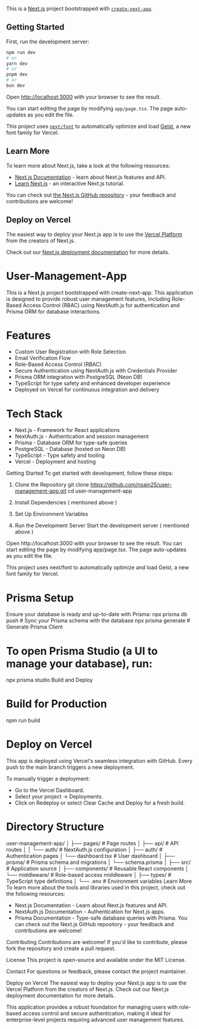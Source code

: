 This is a [Next.js](https://nextjs.org) project bootstrapped with [`create-next-app`](https://nextjs.org/docs/app/api-reference/cli/create-next-app).

## Getting Started

First, run the development server:

```bash
npm run dev
# or
yarn dev
# or
pnpm dev
# or
bun dev
```

Open [http://localhost:3000](http://localhost:3000) with your browser to see the result.

You can start editing the page by modifying `app/page.tsx`. The page auto-updates as you edit the file.

This project uses [`next/font`](https://nextjs.org/docs/app/building-your-application/optimizing/fonts) to automatically optimize and load [Geist](https://vercel.com/font), a new font family for Vercel.

## Learn More

To learn more about Next.js, take a look at the following resources:

- [Next.js Documentation](https://nextjs.org/docs) - learn about Next.js features and API.
- [Learn Next.js](https://nextjs.org/learn) - an interactive Next.js tutorial.

You can check out [the Next.js GitHub repository](https://github.com/vercel/next.js) - your feedback and contributions are welcome!

## Deploy on Vercel

The easiest way to deploy your Next.js app is to use the [Vercel Platform](https://vercel.com/new?utm_medium=default-template&filter=next.js&utm_source=create-next-app&utm_campaign=create-next-app-readme) from the creators of Next.js.

Check out our [Next.js deployment documentation](https://nextjs.org/docs/app/building-your-application/deploying) for more details.

# User-Management-App
This is a Next.js project bootstrapped with create-next-app. This application is designed to provide robust user management features, including Role-Based Access Control (RBAC) using NextAuth.js for authentication and Prisma ORM for database interactions.

# Features
- Custom User Registration with Role Selection
- Email Verification Flow
- Role-Based Access Control (RBAC)
- Secure Authentication using NextAuth.js with Credentials Provider
- Prisma ORM integration with PostgreSQL (Neon DB)
- TypeScript for type safety and enhanced developer experience
- Deployed on Vercel for continuous integration and delivery

# Tech Stack
- Next.js - Framework for React applications
- NextAuth.js - Authentication and session management
- Prisma - Database ORM for type-safe queries
- PostgreSQL - Database (hosted on Neon DB)
- TypeScript - Type safety and tooling
- Vercel - Deployment and hosting

Getting Started
To get started with development, follow these steps:

1. Clone the Repository
git clone https://github.com/nsain25/user-management-app.git
cd user-management-app

3. Install Dependencies ( mentioned above )
4. Set Up Environment Variables
5. Run the Development Server
Start the development server ( mentioned above )

Open http://localhost:3000 with your browser to see the result.
You can start editing the page by modifying app/page.tsx. The page auto-updates as you edit the file.

This project uses next/font to automatically optimize and load Geist, a new font family for Vercel.

# Prisma Setup
Ensure your database is ready and up-to-date with Prisma:
npx prisma db push   # Sync your Prisma schema with the database
npx prisma generate  # Generate Prisma Client

# To open Prisma Studio (a UI to manage your database), run:
npx prisma studio
Build and Deploy

# Build for Production
npm run build

# Deploy on Vercel
This app is deployed using Vercel's seamless integration with GitHub. Every push to the main branch triggers a new deployment.

To manually trigger a deployment:
- Go to the Vercel Dashboard.
- Select your project → Deployments.
- Click on Redeploy or select Clear Cache and Deploy for a fresh build.

# Directory Structure
user-management-app/
│
├── pages/                # Page routes
│   ├── api/              # API routes
│   │   └── auth/         # NextAuth.js configuration
│   ├── auth/             # Authentication pages
│   └── dashboard.tsx     # User dashboard
│
├── prisma/               # Prisma schema and migrations
│   └── schema.prisma
│
├── src/                  # Application source
│   ├── components/       # Reusable React components
│   └── middleware/       # Role-based access middleware
│
├── types/                # TypeScript type definitions
│
└── .env                  # Environment variables
Learn More
To learn more about the tools and libraries used in this project, check out the following resources:
- Next.js Documentation - Learn about Next.js features and API.
- NextAuth.js Documentation - Authentication for Next.js apps.
- Prisma Documentation - Type-safe database queries with Prisma.
You can check out the Next.js GitHub repository - your feedback and contributions are welcome!

Contributing
Contributions are welcome! If you'd like to contribute, please fork the repository and create a pull request.

License
This project is open-source and available under the MIT License.

Contact
For questions or feedback, please contact the project maintainer.

Deploy on Vercel
The easiest way to deploy your Next.js app is to use the Vercel Platform from the creators of Next.js.
Check out our Next.js deployment documentation for more details.

This application provides a robust foundation for managing users with role-based access control and secure authentication, making it ideal for enterprise-level projects requiring advanced user management features.
